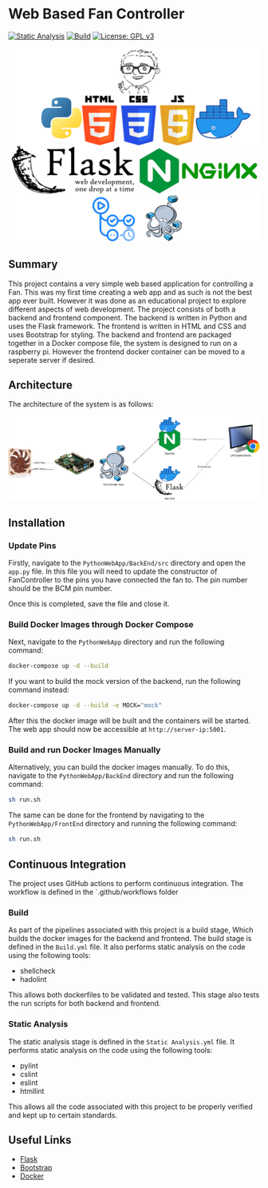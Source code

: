 # Web Based Fan Controller

[![Static Analysis](https://github.com/ScottGibb/Web-Based-Fan-Controller/actions/workflows/Static%20Analysis.yml/badge.svg)](https://github.com/ScottGibb/Web-Based-Fan-Controller/actions/workflows/Static%20Analysis.yml)
[![Build](https://github.com/ScottGibb/Web-Based-Fan-Controller/actions/workflows/Build.yml/badge.svg?branch=main)](https://github.com/ScottGibb/Web-Based-Fan-Controller/actions/workflows/Build.yml)
[![License: GPL v3](https://img.shields.io/badge/License-GPLv3-blue.svg)](https://www.gnu.org/licenses/gpl-3.0)

<center>
<img src ="docs/Languages_And_Tools.png">
</center>

## Summary

This project contains a very simple web based application for controlling a Fan. This was my first time creating a web app and as such is not the best app ever built. However it was done as an educational project to explore different aspects of web development. The project consists of both a backend and frontend component. The backend is written in Python and uses the Flask framework. The frontend is written in HTML and CSS and uses Bootstrap for styling. The backend and frontend are packaged together in a Docker compose file, the system is designed to run on a raspberry pi. However the frontend docker container can be moved to a seperate server if desired.

## Architecture

The architecture of the system is as follows:

<center>
<img src ="docs/System-Architecture.png">
</center>

## Installation

### Update Pins

Firstly, navigate to the `PythonWebApp/BackEnd/src` directory and open the `app.py` file. In this file you will need to update the constructor of FanController to the pins you have connected the fan to. The pin number should be the BCM pin number.

Once this is completed, save the file and close it.

### Build Docker Images through Docker Compose

Next, navigate to the `PythonWebApp` directory and run the following command:

```bash
docker-compose up -d --build
```

If you want to build the mock version of the backend, run the following command instead:

```bash
docker-compose up -d --build -e MOCK="mock"
```

After this the docker image will be built and the containers will be started. The web app should now be accessible at `http://server-ip:5001`.

### Build and run Docker Images Manually

Alternatively, you can build the docker images manually. To do this, navigate to the `PythonWebApp/BackEnd` directory and run the following command:

```bash
sh run.sh
```

The same can be done for the frontend by navigating to the `PythonWebApp/FrontEnd` directory and running the following command:

```bash
sh run.sh
```

## Continuous Integration

The project uses GitHub actions to perform continuous integration. The workflow is defined in the `.github/workflows folder

### Build

As part of the pipelines associated with this project is a build stage, Which builds the docker images for the backend and frontend. The build stage is defined in the `Build.yml` file. It also performs static analysis on the code using the following tools:

- shellcheck
- hadolint

This allows both dockerfiles to be validated and tested. This stage also tests the run scripts for both backend and frontend.

### Static Analysis

The static analysis stage is defined in the `Static Analysis.yml` file. It performs static analysis on the code using the following tools:

- pylint
- cslint
- eslint
- htmllint

This allows all the code associated with this project to be properly verified and kept up to certain standards.

## Useful Links

- [Flask](https://flask.palletsprojects.com/en/2.0.x/)
- [Bootstrap](https://getbootstrap.com/)
- [Docker](https://www.docker.com/)
